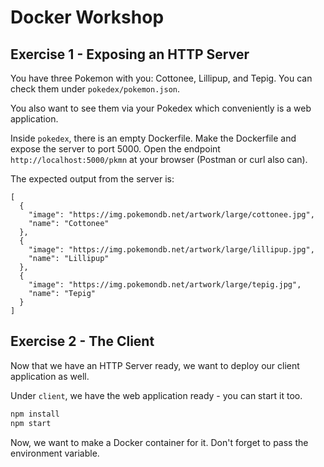 # Docker Workshop

## Exercise 1 - Exposing an HTTP Server

You have three Pokemon with you: Cottonee, Lillipup, and Tepig. You can check them under `pokedex/pokemon.json`. 

You also want to see them via your Pokedex which conveniently is a web application.

Inside `pokedex`, there is an empty Dockerfile. Make the Dockerfile and expose the server to port 5000. Open the endpoint `http://localhost:5000/pkmn` at your browser (Postman or curl also can). 

The expected output from the server is:

```
[
  {
    "image": "https://img.pokemondb.net/artwork/large/cottonee.jpg",
    "name": "Cottonee"
  },
  {
    "image": "https://img.pokemondb.net/artwork/large/lillipup.jpg",
    "name": "Lillipup"
  },
  {
    "image": "https://img.pokemondb.net/artwork/large/tepig.jpg",
    "name": "Tepig"
  }
]
```

## Exercise 2 - The Client

Now that we have an HTTP Server ready, we want to deploy our client application as well. 

Under `client`, we have the web application ready - you can start it too.

```bash
npm install
npm start
```

Now, we want to make a Docker container for it. Don't forget to pass the environment variable.
